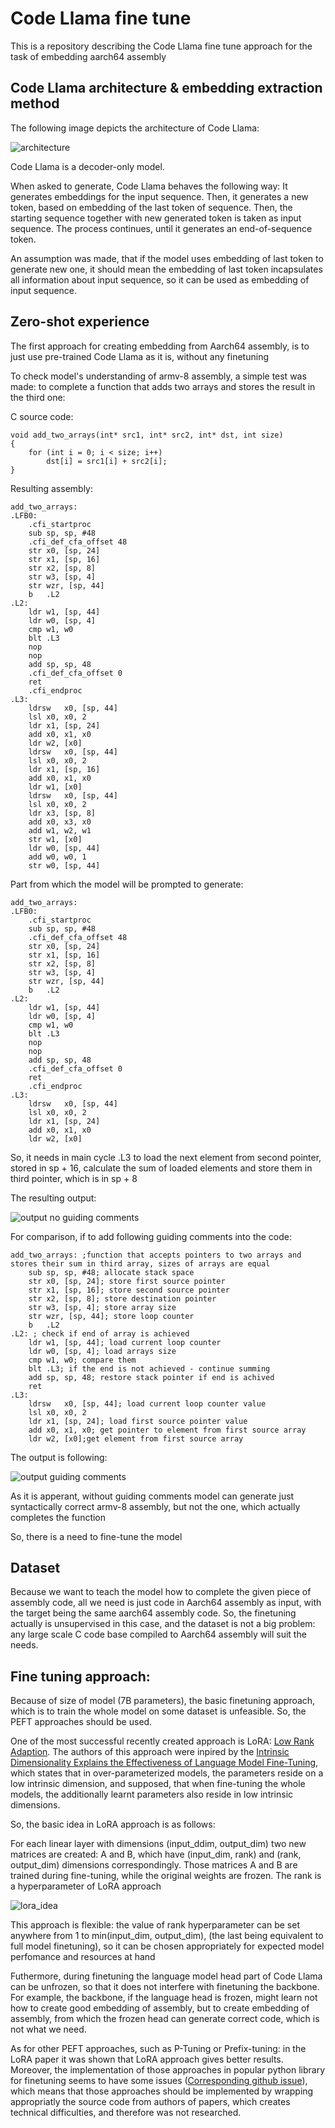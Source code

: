 
# Code Llama fine tune

This is a repository describing the Code Llama fine tune approach for the task of embedding aarch64 assembly

## Code Llama architecture & embedding extraction method

The following image depicts the architecture of Code Llama:

![architecture](./pics/code_llama_architecture.png)

Code Llama is a decoder-only model.

When asked to generate, Code Llama behaves the following way:
It generates embeddings for the input sequence. Then, it generates a new token, based on embedding of the last token of sequence. Then, the starting sequence together with new generated token is taken as input sequence. The process continues, until it generates an end-of-sequence token.

An assumption was made, that if the model uses embedding of last token to generate new one, it should mean the embedding of last token incapsulates all information about input sequence, so it can be used as embedding of input sequence.

## Zero-shot experience

The first approach for creating embedding from Aarch64 assembly, is to just use pre-trained Code Llama as it is, without any finetuning

To check model's understanding of armv-8 assembly, a simple test was made: to complete a function that adds two arrays and stores the result in the third one:

C source code:

```
void add_two_arrays(int* src1, int* src2, int* dst, int size)
{
    for (int i = 0; i < size; i++)
        dst[i] = src1[i] + src2[i];
}
```

Resulting assembly:
```
add_two_arrays:
.LFB0:
	.cfi_startproc
	sub	sp, sp, #48
	.cfi_def_cfa_offset 48
	str	x0, [sp, 24]
	str	x1, [sp, 16]
	str	x2, [sp, 8]
	str	w3, [sp, 4]
	str	wzr, [sp, 44]
	b	.L2
.L2:
	ldr	w1, [sp, 44]
	ldr	w0, [sp, 4]
	cmp	w1, w0
	blt	.L3
	nop
	nop
	add	sp, sp, 48
	.cfi_def_cfa_offset 0
	ret
	.cfi_endproc
.L3:
	ldrsw	x0, [sp, 44]
	lsl	x0, x0, 2
	ldr	x1, [sp, 24]
	add	x0, x1, x0
	ldr	w2, [x0]
	ldrsw	x0, [sp, 44]
	lsl	x0, x0, 2
	ldr	x1, [sp, 16]
	add	x0, x1, x0
	ldr	w1, [x0]
	ldrsw	x0, [sp, 44]
	lsl	x0, x0, 2
	ldr	x3, [sp, 8]
	add	x0, x3, x0
	add	w1, w2, w1
	str	w1, [x0]
	ldr	w0, [sp, 44]
	add	w0, w0, 1
	str	w0, [sp, 44]
```

Part from which the model will be prompted to generate:

```
add_two_arrays:
.LFB0:
    .cfi_startproc
    sub sp, sp, #48
    .cfi_def_cfa_offset 48
    str x0, [sp, 24]
    str x1, [sp, 16]
    str x2, [sp, 8]
    str w3, [sp, 4]
    str wzr, [sp, 44]
    b   .L2
.L2:
    ldr w1, [sp, 44]
    ldr w0, [sp, 4]
    cmp w1, w0
    blt .L3
    nop
    nop
    add sp, sp, 48
    .cfi_def_cfa_offset 0
    ret
    .cfi_endproc
.L3:
    ldrsw   x0, [sp, 44]
    lsl x0, x0, 2
    ldr x1, [sp, 24]
    add x0, x1, x0
    ldr w2, [x0]
```

So, it needs in main cycle .L3 to load the next element from second pointer, stored in sp + 16, calculate the sum of loaded elements and store them in third pointer, which is in sp + 8

The resulting output:

![output no guiding comments](./pics/no_com.png)

For comparison, if to add following guiding comments into the code:

```
add_two_arrays: ;function that accepts pointers to two arrays and stores their sum in third array, sizes of arrays are equal
    sub sp, sp, #48; allocate stack space
    str x0, [sp, 24]; store first source pointer
    str x1, [sp, 16]; store second source pointer
    str x2, [sp, 8]; store destination pointer
    str w3, [sp, 4]; store array size
    str wzr, [sp, 44]; store loop counter
    b   .L2
.L2: ; check if end of array is achieved
    ldr w1, [sp, 44]; load current loop counter
    ldr w0, [sp, 4]; load arrays size
    cmp w1, w0; compare them
    blt .L3; if the end is not achieved - continue summing
    add sp, sp, 48; restore stack pointer if end is achived
    ret
.L3:
    ldrsw   x0, [sp, 44]; load current loop counter value
    lsl x0, x0, 2
    ldr x1, [sp, 24]; load first source pointer value
    add x0, x1, x0; get pointer to element from first source array
    ldr w2, [x0];get element from first source array
```

The output is following:

![output guiding comments](./pics/com.png)

As it is apperant, without guiding comments model can generate just syntactically correct armv-8 assembly, but not the one, which actually completes the function

So, there is a need to fine-tune the model

## Dataset

Because we want to teach the model how to complete the given piece of assembly code, all we need is just code in Aarch64 assembly as input, with the target being the same aarch64 assembly code. So, the finetuning actually is unsupervised in this case, and the dataset is not a big problem: any large scale C code base compiled to Aarch64 assembly will suit the needs.

## Fine tuning approach:

Because of size of model (7B parameters), the basic finetuning approach, which is to train the whole model on some dataset is unfeasible. So, the PEFT approaches should be used.

One of the most successful recently created approach is LoRA: [Low Rank Adaption](https://arxiv.org/abs/2106.09685). The authors of this approach were inpired by the [Intrinsic Dimensionality Explains the Effectiveness of Language Model Fine-Tuning](https://arxiv.org/abs/2012.13255), which states that in over-parameterized models, the parameters reside on a low intrinsic dimension, and supposed, that when fine-tuning the whole models, the additionally learnt parameters also reside in low intrinsic dimensions.

So, the basic idea in LoRA approach is as follows:

For each linear layer with dimensions (input\_ddim, output\_dim) two new matrices are created: A and B, which have (input\_dim, rank) and (rank, output\_dim) dimensions correspondingly. Those matrices A and B are trained during fine-tuning, while the original weights are frozen. The rank is a hyperparameter of LoRA approach

![lora\_idea](./pics/lora.png)

This approach is flexible: the value of rank hyperparameter can be set anywhere from 1 to min(input\_dim, output\_dim), (the last being equivalent to full model finetuning), so it can be chosen appropriately for expected model perfomance and resources at hand

Futhermore, during finetuning the language model head part of Code Llama can be unfrozen, so that it does not interfere with finetuning the backbone. For example, the backbone, if the language head is frozen, might learn not how to create good embedding of assembly, but to create embedding of assembly, from which the frozen head can generate correct code, which is not what we need.

As for other PEFT approaches, such as P-Tuning or Prefix-tuning: in the LoRA paper it was shown that LoRA approach gives better results. Moreover, the implementation of those approaches in popular python library for finetuning seems to have some issues ([Corresponding github issue](https://github.com/huggingface/peft/issues/869)), which means that those approaches should be implemented by wrapping appropriatly the source code from authors of papers, which creates technical difficulties, and therefore was not researched.

